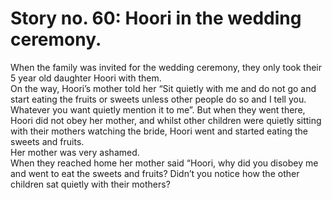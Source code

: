 Story no. 60: Hoori in the wedding ceremony.
============================================

When the family was invited for the wedding ceremony, they only took
their 5 year old daughter Hoori with them.  
 On the way, Hoori’s mother told her “Sit quietly with me and do not go
and start eating the fruits or sweets unless other people do so and I
tell you. Whatever you want quietly mention it to me”. But when they
went there, Hoori did not obey her mother, and whilst other children
were quietly sitting with their mothers watching the bride, Hoori went
and started eating the sweets and fruits.  
 Her mother was very ashamed.  
 When they reached home her mother said “Hoori, why did you disobey me
and went to eat the sweets and fruits? Didn’t you notice how the other
children sat quietly with their mothers?


